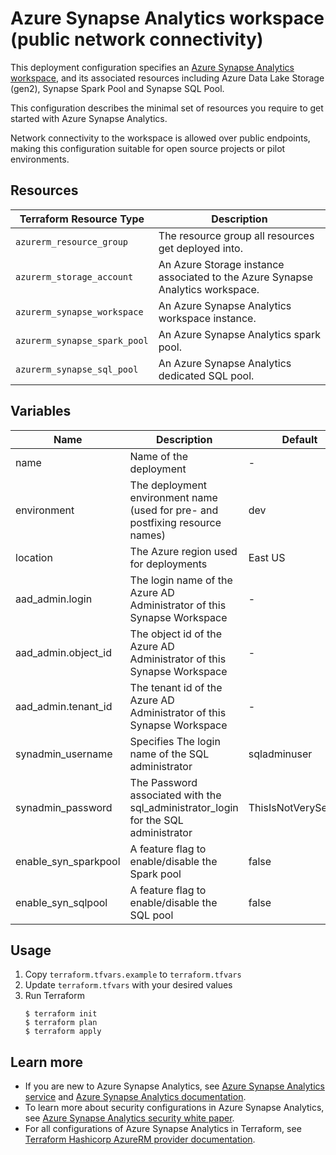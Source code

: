 # Azure Synapse Analytics workspace (public network connectivity)

This deployment configuration specifies an [Azure Synapse Analytics workspace](https://learn.microsoft.com/en-us/azure/synapse-analytics/get-started-create-workspace), 
and its associated resources including Azure Data Lake Storage (gen2), Synapse Spark Pool and Synapse SQL Pool.

This configuration describes the minimal set of resources you require to get started with Azure Synapse Analytics.

Network connectivity to the workspace is allowed over public endpoints, making this configuration suitable for open source projects or pilot environments.

## Resources


| Terraform Resource Type | Description |
| - | - |
| `azurerm_resource_group` | The resource group all resources get deployed into. |
| `azurerm_storage_account` | An Azure Storage instance associated to the Azure Synapse Analytics workspace. |
| `azurerm_synapse_workspace` | An Azure Synapse Analytics workspace instance. |
| `azurerm_synapse_spark_pool` | An Azure Synapse Analytics spark pool. |
| `azurerm_synapse_sql_pool` | An Azure Synapse Analytics dedicated SQL pool. |

## Variables

| Name | Description | Default |
|-|-|-|
| name | Name of the deployment | - |
| environment | The deployment environment name (used for pre- and postfixing resource names) | dev  |
| location | The Azure region used for deployments | East US |
| aad_admin.login | The login name of the Azure AD Administrator of this Synapse Workspace | - |
| aad_admin.object_id| The object id of the Azure AD Administrator of this Synapse Workspace | - |
| aad_admin.tenant_id| The tenant id of the Azure AD Administrator of this Synapse Workspace | - |
| synadmin_username| Specifies The login name of the SQL administrator | sqladminuser |
| synadmin_password| The Password associated with the sql_administrator_login for the SQL administrator | ThisIsNotVerySecure! |
| enable_syn_sparkpool| A feature flag to enable/disable the Spark pool | false |
| enable_syn_sqlpool| A feature flag to enable/disable the SQL pool | false |

## Usage

1. Copy `terraform.tfvars.example` to `terraform.tfvars`
2. Update `terraform.tfvars` with your desired values
3. Run Terraform
    ```console
    $ terraform init
    $ terraform plan
    $ terraform apply
    ```

## Learn more

- If you are new to Azure Synapse Analytics, see [Azure Synapse Analytics service](https://azure.microsoft.com/services/synapse-analytics/) and [Azure Synapse Analytics documentation](https://learn.microsoft.com/azure/synapse-analytics/overview-what-is).
- To learn more about security configurations in Azure Synapse Analytics, see [Azure Synapse Analytics security white paper](https://learn.microsoft.com/azure/synapse-analytics/guidance/security-white-paper-introduction).
- For all configurations of Azure Synapse Analytics in Terraform, see [Terraform Hashicorp AzureRM provider documentation](https://registry.terraform.io/providers/hashicorp/azurerm/latest/docs/resources/synapse_workspace).
